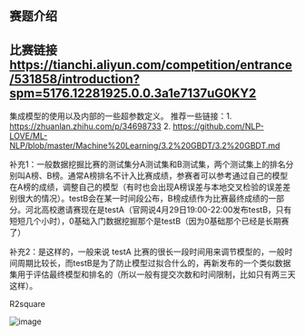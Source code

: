 ## 赛题介绍 
## 比赛链接 https://tianchi.aliyun.com/competition/entrance/531858/introduction?spm=5176.12281925.0.0.3a1e7137uG0KY2

集成模型的使用以及内部的一些超参数定义。
推荐一些链接：1. https://zhuanlan.zhihu.com/p/34698733
2. https://github.com/NLP-LOVE/ML-NLP/blob/master/Machine%20Learning/3.2%20GBDT/3.2%20GBDT.md


补充1：一般数据挖掘比赛的测试集分A测试集和B测试集，两个测试集上的排名分别叫A榜、B榜。通常A榜排名不计入比赛成绩，参赛者可以参考通过自己的模型在A榜的成绩，调整自己的模型（有时也会出现A榜误差与本地交叉检验的误差差别很大的情况）。testB会在某一时间段公布，B榜成绩作为比赛最终成绩的一部分。河北高校邀请赛现在是testA（官网说4月29日19:00-22:00发布testB，只有短短几个小时），0基础入门数据挖掘那个是testB（因为0基础那个已经是长期赛了）

补充2：是这样的，一般来说 testA  比赛的很长一段时间用来调节模型的，一般时间周期比较长，而testB是为了防止模型过拟合什么的，再新发布的一个类似数据集用于评估最终模型和排名的（所以一般有提交次数和时间限制，比如只有两三天这样）。

R2square

![image](https://user-images.githubusercontent.com/62379948/114578114-335ee900-9caf-11eb-83a6-b1a49985b1d1.png)
